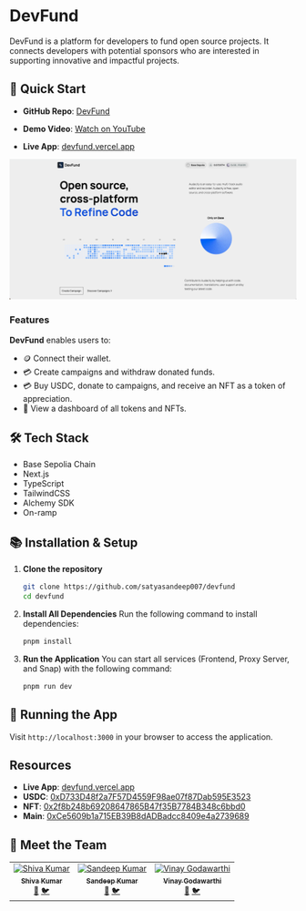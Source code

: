 # DevFund

DevFund is a platform for developers to fund open source projects. It connects developers with potential sponsors who are interested in supporting innovative and impactful projects.

## 🚀 Quick Start

- **GitHub Repo**: [DevFund](https://github.com/satyasandeep007/devfund)
- **Demo Video**: [Watch on YouTube](https://www.youtube.com)

- **Live App**: [devfund.vercel.app](https://devfund.vercel.app)


![DAG Snap Demo](./demo/home.png)

### Features

**DevFund** enables users to:

- 🪙 Connect their wallet.
- 💳 Create campaigns and withdraw donated funds.
- 💳 Buy USDC, donate to campaigns, and receive an NFT as a token of appreciation.
- 📲 View a dashboard of all tokens and NFTs.

## 🛠️ Tech Stack

- Base Sepolia Chain
- Next.js
- TypeScript
- TailwindCSS
- Alchemy SDK
- On-ramp

## 📚 Installation & Setup

1. **Clone the repository**

   ```bash
   git clone https://github.com/satyasandeep007/devfund
   cd devfund
   ```

2. **Install All Dependencies**
   Run the following command to install dependencies:

   ```bash
   pnpm install
   ```

3. **Run the Application**
   You can start all services (Frontend, Proxy Server, and Snap) with the following command:
   ```bash
   pnpm run dev
   ```

## 🚀 Running the App

Visit `http://localhost:3000` in your browser to access the application.

## Resources

- **Live App**: [devfund.vercel.app](https://devfund.vercel.app)
- **USDC**: [0xD733D48f2a7F57D4559F98ae07f87Dab595E3523](https://sepolia.basescan.org/address/0xd733d48f2a7f57d4559f98ae07f87dab595e3523)
- **NFT**: [0x2f8b248b69208647865B47f35B7784B348c6bbd0](https://sepolia.basescan.org/address/0x2f8b248b69208647865b47f35b7784b348c6bbd0)
- **Main**: [0xCe5609b1a715EB39B8dADBadcc8409e4a2739689](https://sepolia.basescan.org/address/0xce5609b1a715eb39b8dadbadcc8409e4a2739689)

## 👥 Meet the Team

<table>
  <tr>
    <td align="center">
      <a href="https://github.com/shivamangina">
        <img src="https://github.com/shivamangina.png" width="100px;" alt="Shiva Kumar"/><br />
        <sub><b>Shiva Kumar</b></sub>
      </a><br />
      <a href="https://www.linkedin.com/in/shivamangina/" title="LinkedIn">💼</a>
      <a href="https://twitter.com/shivakmangina" title="Twitter">🐦</a>
    </td>
    <td align="center">
      <a href="https://github.com/satyasandeep007">
        <img src="https://github.com/satyasandeep007.png" width="100px;" alt="Sandeep Kumar"/><br />
        <sub><b>Sandeep Kumar</b></sub>
      </a><br />
      <a href="https://www.linkedin.com/in/satyasandeep" title="LinkedIn">💼</a>
      <a href="https://twitter.com/satyasandeep76" title="Twitter">🐦</a>
    </td>
    <td align="center">
      <a href="https://github.com/vinay4656">
        <img src="https://github.com/vinay4656.png" width="100px;" alt="Vinay Godawarthi"/><br />
        <sub><b>Vinay Godawarthi</b></sub>
      </a><br />
      <a href="https://www.linkedin.com/in/vinaygodawarthi/" title="LinkedIn">💼</a>
      <a href="https://twitter.com/vinaygodawarthi" title="Twitter">🐦</a>
    </td>
  </tr>
</table>
